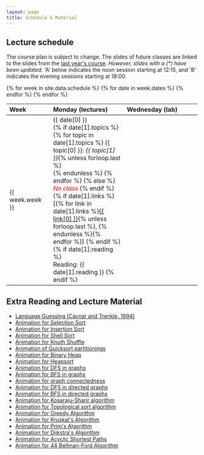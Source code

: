 ```yaml
---
layout: page
title: Schedule & Material
---
```


## Lecture schedule

The course plan is subject to change.
The slides of future classes are linked
to the slides from the [last year's course](http://www.sfs.uni-tuebingen.de/~ddekok/dsa3/).
<em>However, slides with a (*) have been updated.</em>
'A' below indicates the noon session starting at 12:15,
and 'B' indicates the evening sessions starting at 18:00.

<table rules="groups" style="width:100%;border-collapse: collapse;">
  <thead style="border-bottom: 1px solid #000;">
    <tr>
      <th style="text-align:left;" width="10%">Week</th>
      <th style="text-align:left;" width="30%">Monday (lectures)</th>
      <th style="text-align:left;" width="30%">Wednesday (lab)</th>
    </tr>
  </thead>
  <tbody style="border-bottom: 1px solid #000;">
{% for week in site.data.schedule %}
    <tr style="border-bottom: 1px solid #000;">
    <td style="text-align:left;"> {{ week.week }} </td>
    {% for date in week.dates %}
            <td valign="top"> {{ date[0] }} <br/>
                {% if date[1].topics %}
                    {% for topic in date[1].topics %}
                        {{ topic[0] }}: <em> {{ topic[1] }}</em>{% unless forloop.last %}<br/> {% endunless %}
                    {% endfor %}
                {% else %}
                    <em style="color: red">No class</em>
                {% endif %}
                {% if date[1].links %}
                    <br/>
                    [{% for link in date[1].links %}<a href="{{ link[1] }}">{{ link[0] }}</a>{% unless forloop.last %}, {% endunless %}{% endfor %}]
                {% endif %}
                {% if date[1].reading %}
                    <br/>
                    Reading: {{ date[1].reading }}
                {% endif %}
            </td>
    {% endfor %}
    </tr>
{% endfor %}
  </tbody>
</table>


## Extra Reading and Lecture Material

<ul>
<li><a href="material/CavnarTrenkle.pdf">Language Guessing (Cavnar and Trenkle, 1994)</a> </li>
<li><a href="slides/21DemoSelectionSort.pdf">Animation for Selection Sort</a> </li>
<li><a href="slides/21DemoInsertionSort.pdf">Animation for Insertion Sort</a> </li>
<li><a href="slides/21DemoShellSort.pdf">Animation for Shell Sort</a> </li>
<li><a href="slides/21DemoKnuthShuffle.pdf">Animation for Knuth Shuffle</a> </li>
<li><a href="slides/23DemoPartitioning.pdf">Animation of Quicksort partitionings</a> </li>
<li><a href="slides/24DemoBinaryHeap.pdf">Animation for Binary Heap</a> </li>
<li><a href="slides/24DemoHeapsort.pdf">Animation for Heapsort</a> </li>
<li><a href="slides/41DemoDepthFirstSearch.pdf">Animation for DFS in graphs</a></li>
<li><a href="slides/41DemoBreadthFirstSearch.pdf">Animation for BFS in graphs</a></li>
<li><a href="slides/41DemoConnectedComponents.pdf">Animation for graph connectedness</a></li>

<li><a href="slides/42DemoDepthFirstSearch.pdf">Animation for DFS in directed graphs</a></li>
<li><a href="slides/42DemoBreadthFirstSearch.pdf">Animation for BFS in directed graphs</a></li>
<li><a href="slides/42DemoKosarajuSharir.pdf">Animation for Kosaraju-Sharir algorithm</a></li>
<li><a href="slides/42DemoTopologicalSort.pdf">Animation for Topological sort algorithm</a></li>

<li><a href="slides/43DemoGreedy.pdf">Animation for Greedy Algorithm</a></li>
<li><a href="slides/43DemoKruskal.pdf">Animation for Kruskal's Algorithm</a></li>
<li><a href="slides/43DemoPrim.pdf">Animation for Prim's Algorithm</a></li>

<li><a href="slides/44DemoDijkstra.pdf">Animation for Dijkstra's Algorithm</a></li>
<li><a href="slides/44DemoAcyclicSP.pdf">Animation for Acyclic Shortest Paths</a></li>
<li><a href="slides/44DemoBellmanFord.pdf">Animation for 44 Bellman-Ford Algorithm</a></li>
</ul>

